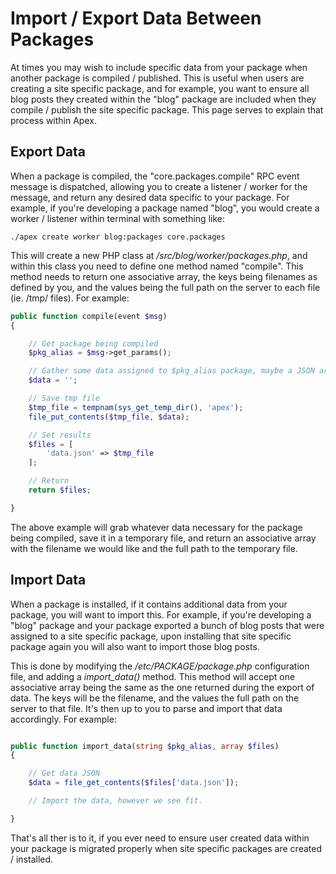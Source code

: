 
# Import / Export Data Between Packages

At times you may wish to include specific data from your package when another package is compiled / published.  This is useful 
when users are creating a site specific package, and for example, you want to ensure all blog posts they created within the "blog" package are 
included when they compile / publish the site specific package.  This page serves to explain that process within Apex.


## Export Data

When a package is compiled, the "core.packages.compile" RPC event message is dispatched, allowing you to create a 
listener / worker for the message, and return any desired data specific to your package.  For example, if you're developing a package named "blog", you would create a 
worker / listener within terminal with something like:

`./apex create worker blog:packages core.packages`

This will create a new PHP class at */src/blog/worker/packages.php*, and within this class you need to define 
one method named "compile".  This method needs to return one associative array, the keys being filenames as defined by you, and the values 
being the full path on the server to each file (ie. /tmp/ files).  For example:


~~~php
public function compile(event $msg)
{

    // Get package being compiled
    $pkg_alias = $msg->get_params();

    // Gather some data assigned to $pkg_alias package, maybe a JSON array or whatever is best.
    $data = '';

    // Save tmp file
    $tmp_file = tempnam(sys_get_temp_dir(), 'apex');
    file_put_contents($tmp_file, $data);

    // Set results
    $files = [
        'data.json' => $tmp_file
    ];

    // Return
    return $files;

}
~~~

The above example will grab whatever data necessary for the package being compiled, save it in a 
temporary file, and return an associative array with the filename we would like and the full path to 
the temporary file.


## Import Data

When a package is installed, if it contains additional data from your package, you will want to import this.  For example, 
if you're developing a "blog" package and your package exported a bunch of blog posts that were assigned to a site specific package, upon 
installing that site specific package again you will also want to import those blog posts.

This is done by modifying the */etc/PACKAGE/package.php* configuration file, and adding a *import_data()* method.  This 
method will accept one associative array being the same as the one returned during the export of data.  The keys will be the filename, and the 
values the full path on the server to that file.  It's then up to you to parse and import that data accordingly.  For example:

~~~php

public function import_data(string $pkg_alias, array $files)
{

    // Get data JSON
    $data = file_get_contents($files['data.json']);

    // Import the data, however we see fit.

}
~~~

That's all ther is to it, if you ever need to ensure user created data within your package is migrated properly when 
site specific packages are created / installed.




 

